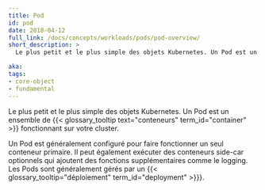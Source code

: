 ```yaml
---
title: Pod
id: pod
date: 2018-04-12
full_link: /docs/concepts/workloads/pods/pod-overview/
short_description: >
  Le plus petit et le plus simple des objets Kubernetes. Un Pod est un ensemble de conteneurs fonctionnant sur votre cluster.

aka:
tags:
- core-object
- fundamental
---
```

 Le plus petit et le plus simple des objets Kubernetes. Un Pod est un ensemble de {{< glossary_tooltip text="conteneurs" term_id="container" >}} fonctionnant sur votre cluster.

<!--more-->

Un Pod est généralement configuré pour faire fonctionner un seul conteneur primaire. Il peut également exécuter des conteneurs side-car optionnels qui ajoutent des fonctions supplémentaires comme le logging. Les Pods sont généralement gérés par un {{< glossary_tooltip="déploiement" term_id="deployment" >}}}.
